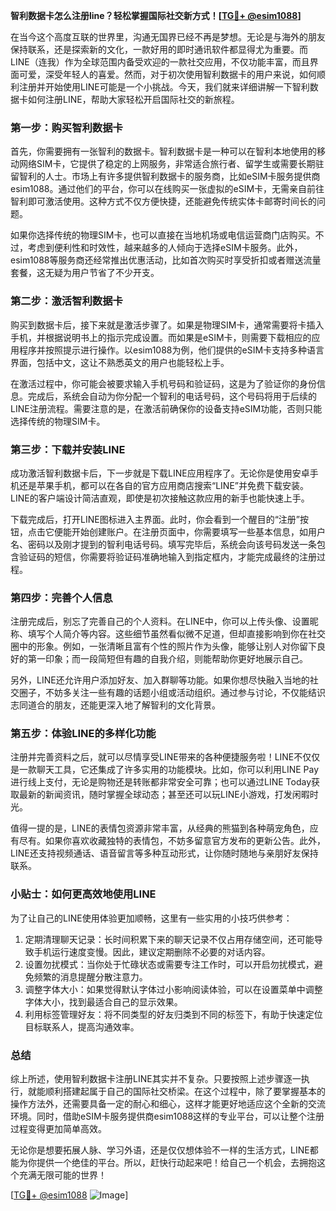 **智利数据卡怎么注册line？轻松掌握国际社交新方式！[[TG💪+ @esim1088](https://t.me/s/esim1088)]**

在当今这个高度互联的世界里，沟通无国界已经不再是梦想。无论是与海外的朋友保持联系，还是探索新的文化，一款好用的即时通讯软件都显得尤为重要。而LINE（连我）作为全球范围内备受欢迎的一款社交应用，不仅功能丰富，而且界面可爱，深受年轻人的喜爱。然而，对于初次使用智利数据卡的用户来说，如何顺利注册并开始使用LINE可能是一个小挑战。今天，我们就来详细讲解一下智利数据卡如何注册LINE，帮助大家轻松开启国际社交的新旅程。

### **第一步：购买智利数据卡**

首先，你需要拥有一张智利的数据卡。智利数据卡是一种可以在智利本地使用的移动网络SIM卡，它提供了稳定的上网服务，非常适合旅行者、留学生或需要长期驻留智利的人士。市场上有许多提供智利数据卡的服务商，比如eSIM卡服务提供商esim1088。通过他们的平台，你可以在线购买一张虚拟的eSIM卡，无需亲自前往智利即可激活使用。这种方式不仅方便快捷，还能避免传统实体卡邮寄时间长的问题。

如果你选择传统的物理SIM卡，也可以直接在当地机场或电信运营商门店购买。不过，考虑到便利性和时效性，越来越多的人倾向于选择eSIM卡服务。此外，esim1088等服务商还经常推出优惠活动，比如首次购买时享受折扣或者赠送流量套餐，这无疑为用户节省了不少开支。

### **第二步：激活智利数据卡**

购买到数据卡后，接下来就是激活步骤了。如果是物理SIM卡，通常需要将卡插入手机，并根据说明书上的指示完成设置。而如果是eSIM卡，则需要下载相应的应用程序并按照提示进行操作。以esim1088为例，他们提供的eSIM卡支持多种语言界面，包括中文，这让不熟悉英文的用户也能轻松上手。

在激活过程中，你可能会被要求输入手机号码和验证码，这是为了验证你的身份信息。完成后，系统会自动为你分配一个智利的电话号码，这个号码将用于后续的LINE注册流程。需要注意的是，在激活前确保你的设备支持eSIM功能，否则只能选择传统的物理SIM卡。

### **第三步：下载并安装LINE**

成功激活智利数据卡后，下一步就是下载LINE应用程序了。无论你是使用安卓手机还是苹果手机，都可以在各自的官方应用商店搜索“LINE”并免费下载安装。LINE的客户端设计简洁直观，即使是初次接触这款应用的新手也能快速上手。

下载完成后，打开LINE图标进入主界面。此时，你会看到一个醒目的“注册”按钮，点击它便能开始创建账户。在注册页面中，你需要填写一些基本信息，如用户名、密码以及刚才提到的智利电话号码。填写完毕后，系统会向该号码发送一条包含验证码的短信，你需要将验证码准确地输入到指定框内，才能完成最终的注册过程。

### **第四步：完善个人信息**

注册完成后，别忘了完善自己的个人资料。在LINE中，你可以上传头像、设置昵称、填写个人简介等内容。这些细节虽然看似微不足道，但却直接影响到你在社交圈中的形象。例如，一张清晰且富有个性的照片作为头像，能够让别人对你留下良好的第一印象；而一段简短但有趣的自我介绍，则能帮助你更好地展示自己。

另外，LINE还允许用户添加好友、加入群聊等功能。如果你想尽快融入当地的社交圈子，不妨多关注一些有趣的话题小组或活动组织。通过参与讨论，不仅能结识志同道合的朋友，还能更深入地了解智利的文化背景。

### **第五步：体验LINE的多样化功能**

注册并完善资料之后，就可以尽情享受LINE带来的各种便捷服务啦！LINE不仅仅是一款聊天工具，它还集成了许多实用的功能模块。比如，你可以利用LINE Pay进行线上支付，无论是购物还是转账都非常安全可靠；也可以通过LINE Today获取最新的新闻资讯，随时掌握全球动态；甚至还可以玩LINE小游戏，打发闲暇时光。

值得一提的是，LINE的表情包资源非常丰富，从经典的熊猫到各种萌宠角色，应有尽有。如果你喜欢收藏独特的表情包，不妨多留意官方发布的更新公告。此外，LINE还支持视频通话、语音留言等多种互动形式，让你随时随地与亲朋好友保持联系。

### **小贴士：如何更高效地使用LINE**

为了让自己的LINE使用体验更加顺畅，这里有一些实用的小技巧供参考：

1. 定期清理聊天记录：长时间积累下来的聊天记录不仅占用存储空间，还可能导致手机运行速度变慢。因此，建议定期删除不必要的对话内容。
2. 设置勿扰模式：当你处于忙碌状态或需要专注工作时，可以开启勿扰模式，避免频繁的消息提醒分散注意力。
3. 调整字体大小：如果觉得默认字体过小影响阅读体验，可以在设置菜单中调整字体大小，找到最适合自己的显示效果。
4. 利用标签管理好友：将不同类型的好友归类到不同的标签下，有助于快速定位目标联系人，提高沟通效率。

### **总结**

综上所述，使用智利数据卡注册LINE其实并不复杂。只要按照上述步骤逐一执行，就能顺利搭建起属于自己的国际社交桥梁。在这个过程中，除了要掌握基本的操作方法外，还需要具备一定的耐心和细心，这样才能更好地适应这个全新的交流环境。同时，借助eSIM卡服务提供商esim1088这样的专业平台，可以让整个注册过程变得更加简单高效。

无论你是想要拓展人脉、学习外语，还是仅仅想体验不一样的生活方式，LINE都能为你提供一个绝佳的平台。所以，赶快行动起来吧！给自己一个机会，去拥抱这个充满无限可能的世界！

[[TG💪+ @esim1088](https://t.me/s/esim1088) ![Image](https://i.postimg.cc/4NQfJmqS/Snipaste-2025-05-13-00-14-12.png)]